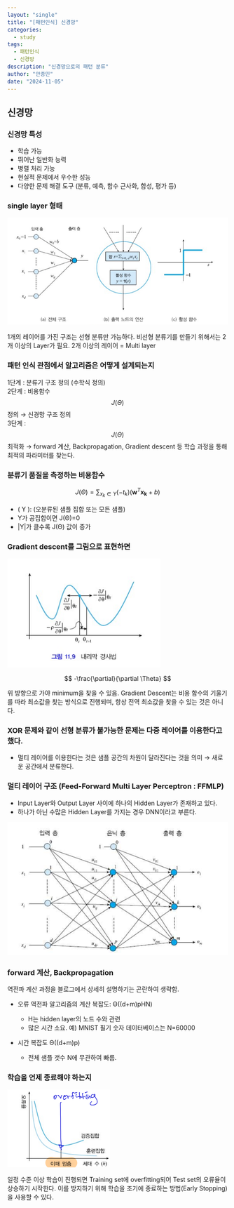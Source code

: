 ```yaml
---
layout: "single"
title: "[패턴인식] 신경망"
categories:
  - study
tags:
  - 패턴인식
  - 신경망
description: "신경망으로의 패턴 분류"
author: "안종민"
date: "2024-11-05"
---
```


## 신경망

### 신경망 특성
- 학습 가능
- 뛰어난 일반화 능력
- 병렬 처리 가능
- 현실적 문제에서 우수한 성능
- 다양한 문제 해결 도구 (분류, 예측, 함수 근사화, 합성, 평가 등)

### single layer 형태
<img src="/assets/images/singleLayer.png" alt="싱글 레이어">

1개의 레이어를 가진 구조는 선형 분류만 가능하다. 비선형 분류기를 만들기 위해서는 2개 이상의 Layer가 필요.
2개 이상의 레이어 = Multi layer

### 패턴 인식 관점에서 알고리즘은 어떻게 설계되는지

1단계 : 분류기 구조 정의 (수학식 정의)  
2단계 : 비용함수 $$ J(\Theta) $$ 정의 → 신경망 구조 정의  
3단계 : $$ J(\Theta) $$ 최적화 → forward 계산, Backpropagation, Gradient descent 등 학습 과정을 통해 최적의 파라미터를 찾는다.

### 분류기 품질을 측정하는 비용함수
$$
J(\Theta) = \sum_{{x_k} \in Y} (-t_k) (\mathbf{w}^T \mathbf{x_k} + b)
$$

- \( Y \): (오분류된 샘플 집합 또는 모든 샘플)
- Y가 공집합이면 J(Θ)=0
- |Y|가 클수록 J(Θ) 값이 증가

### Gradient descent를 그림으로 표현하면
<img src="/assets/images/gradient-d.png" alt="내리막 경사법">

$$
-\frac{\partial}{\partial \Theta}
$$

위 방향으로 가야 minimum을 찾을 수 있음. Gradient Descent는 비용 함수의 기울기를 따라 최소값을 찾는 방식으로 진행되며, 항상 전역 최소값을 찾을 수 있는 것은 아니다.

### XOR 문제와 같이 선형 분류가 불가능한 문제는 다중 레이어를 이용한다고 했다.

- 멀티 레이어를 이용한다는 것은 샘플 공간의 차원이 달라진다는 것을 의미 → 새로운 공간에서 분류한다.

### 멀티 레이어 구조 (Feed-Forward Multi Layer Perceptron : FFMLP)
- Input Layer와 Output Layer 사이에 하나의 Hidden Layer가 존재하고 있다.
- 하나가 아닌 수많은 Hidden Layer를 가지는 경우 DNN이라고 부른다.

<img src="/assets/images/MLP.png" alt="멀티 레이어">

### forward 계산, Backpropagation
역전파 계산 과정을 블로그에서 상세히 설명하기는 곤란하여 생략함.

- 오류 역전파 알고리즘의 계산 복잡도: Θ((d+m)pHN)  
  - H는 hidden layer의 노드 수와 관련
  - 많은 시간 소요. 예) MNIST 필기 숫자 데이터베이스는 N=60000
  
- 시간 복잡도 Θ((d+m)p)  
  - 전체 샘플 갯수 N에 무관하여 빠름.

### 학습을 언제 종료해야 하는지
<img src="/assets/images/overfitting.png" alt="오버 피팅">

일정 수준 이상 학습이 진행되면 Training set에 overfitting되어 Test set의 오류율이 상승하기 시작한다. 이를 방지하기 위해 학습을 조기에 종료하는 방법(Early Stopping)을 사용할 수 있다.
